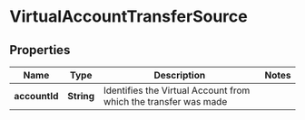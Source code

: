 

# VirtualAccountTransferSource


## Properties

Name | Type | Description | Notes
------------ | ------------- | ------------- | -------------
**accountId** | **String** | Identifies the Virtual Account from which the transfer was made | 



